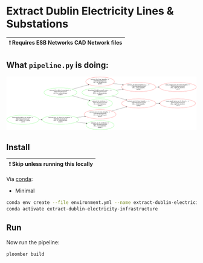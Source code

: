 # Extract Dublin Electricity Lines & Substations

| :exclamation:  Requires ESB Networks CAD Network files |
|--------------------------------------------------------|
    
## What `pipeline.py` is doing:

![pipeline.png](pipeline.png)

## Install

| :exclamation:  Skip unless running this locally |
|-------------------------------------------------|

Via [conda](https://github.com/conda-forge/miniforge):

- Minimal
```bash
conda env create --file environment.yml --name extract-dublin-electricity-infrastructure
conda activate extract-dublin-electricity-infrastructure
```

## Run

Now run the pipeline:

```bash
ploomber build
```